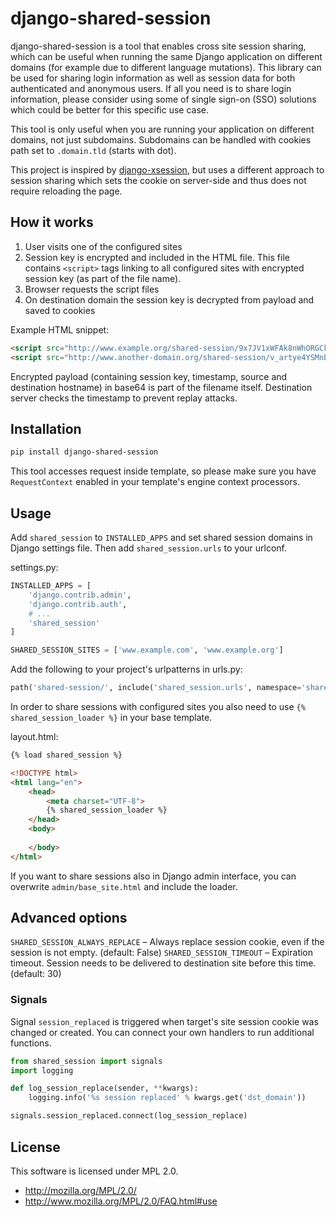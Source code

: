 # django-shared-session

django-shared-session is a tool that enables cross site session sharing, which can be useful when running the same Django
application on different domains (for example due to different language mutations). This library can be used for sharing login information as well as session data for both authenticated and anonymous users. If all you need is to share login information, please  consider using some of single sign-on (SSO) solutions which could be better for this specific use case. 

This tool is only useful when you are running your application on different domains, not just subdomains. Subdomains can be handled with cookies path set to `.domain.tld` (starts with dot).

This project is inspired by [django-xsession](https://github.com/badzong/django-xsession), but uses a different approach to session sharing which sets the cookie on server-side and thus does not require reloading the page.

## How it works

1. User visits one of the configured sites
2. Session key is encrypted and included in the HTML file. This file contains `<script>` tags linking to all configured sites with encrypted session key (as part of the file name).
3. Browser requests the script files
4. On destination domain the session key is decrypted from payload and saved to cookies

Example HTML snippet:
```html
<script src="http://www.example.org/shared-session/9x7JV1xWFAk8nWhORGCkO5O4zUSjVCR-2abQh7AnFRckiwk8adn6PVlCsdqX4SaTY2dde7S3YuM0ZchKsCuZZiYSZwVLtOA5IoUJRHDl74s4uBYQERQQQMh6T48WD883cFvAaI0XVKB1d5YVtZ7st7GIfxUv2kw6JqftQnFb7uhAOtbTrbdsVWdJEQYdBbweoQPRm9BiRodpk8oo6gpKKC434jPLnJX4-B31KhessmVrgC6_7AOjyZUypC52JXAEjZQm.js" async></script>
<script src="http://www.another-domain.org/shared-session/v_artye4YSMnbbqrrBzUqmIIBFArsMRIkH9vIBNqiEM3uMJQF2RMJtLifIaehbMxRG-ChyMB3gDyLTGmbtCOhs1ODcFAy0PdekJHlSoLR3xezvDCld0YBbfDoOQFVqPeTavHx2uF7X-6A5bWRtV19hg5kI4uFDKWHATCxm2EdXZPrkN23nX_2-PUfCufAQR3vJeJQRjSzj-FfX-qK9xxAeL1-rvUwJvb2bCvoqL0gCTMNBMSeXLMkjjlpXmmlAfGeU3C.js" async></script>
```
Encrypted payload (containing session key, timestamp, source and destination hostname) in base64 is part of the filename itself. Destination server checks the timestamp to prevent replay attacks.

## Installation

```sh
pip install django-shared-session
```

This tool accesses request inside template, so please make sure you have `RequestContext` enabled in your template's engine context processors.

## Usage
Add `shared_session` to `INSTALLED_APPS` and set shared session domains in Django settings file.
Then add `shared_session.urls` to your urlconf. 

settings.py:
```py
INSTALLED_APPS = [
    'django.contrib.admin',
    'django.contrib.auth',
    # ...
    'shared_session'
]

SHARED_SESSION_SITES = ['www.example.com', 'www.example.org']
```

Add the following to your project's urlpatterns in urls.py:
```py
path('shared-session/', include('shared_session.urls', namespace='shared_session')),  # feel free to change the base url
```

In order to share sessions with configured sites you also need to use `{% shared_session_loader %}` in your base template.

layout.html:
```html
{% load shared_session %}

<!DOCTYPE html>
<html lang="en">
    <head>
        <meta charset="UTF-8">
        {% shared_session_loader %}
    </head>
    <body>
        
    </body>
</html>
```

If you want to share sessions also in Django admin interface, you can overwrite `admin/base_site.html` and include the loader.

## Advanced options

`SHARED_SESSION_ALWAYS_REPLACE` – Always replace session cookie, even if the session is not empty. (default: False)
`SHARED_SESSION_TIMEOUT` – Expiration timeout. Session needs to be delivered to destination site before this time. (default: 30)

### Signals

Signal `session_replaced` is triggered when target's site session cookie was changed or created.
You can connect your own handlers to run additional functions.

```py
from shared_session import signals
import logging

def log_session_replace(sender, **kwargs):
    logging.info('%s session replaced' % kwargs.get('dst_domain'))

signals.session_replaced.connect(log_session_replace)
```

## License

This software is licensed under MPL 2.0.

- http://mozilla.org/MPL/2.0/
- http://www.mozilla.org/MPL/2.0/FAQ.html#use
